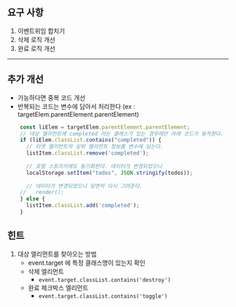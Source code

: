 ## 요구 사항
1. 이벤트위임 합치기
2. 삭제 로직 개선
3. 완료 로직 개선

----

## 추가 개선
- 가능하다면 중복 코드 개선
- 반복되는 코드는 변수에 담아서 처리한다 (ex : targetElem.parentElement.parentElement) 
```js
    const liElem = targetElem.parentElement.parentElement;
    // 대상 엘리먼트에 completed 라는 클래스가 있는 경우에만 아래 코드가 동작한다.
    if (liElem.classList.contains("completed")) {
      // 타겟 엘리먼트의 상위 엘리먼트 정보를 변수에 담는다.
      listItem.classList.remove('completed');
  
      // 로컬 스토리지에도 동기화한다. 데이터가 변경되었으니
      localStorage.setItem("todos", JSON.stringify(todos));
  
      // 데이터가 변경되었으니 당연히 다시 그려준다.
    //   render();
    } else {
      listItem.classList.add('completed');
    }
```


## 힌트

1. 대상 엘리먼트를 찾아오는 방법
    - event.target 에 특정 클래스명이 있는지 확인
    - 삭제 엘리먼트
        - `event.target.classList.contains('destroy')`
    - 완료 체크박스 엘리먼트
        - `event.target.classList.contains('toggle')`